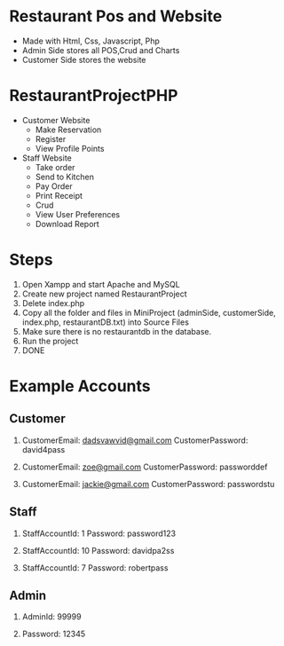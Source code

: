 # Restaurant Pos and Website
- Made with Html, Css, Javascript, Php
- Admin Side stores all POS,Crud and Charts
- Customer Side stores the website

# RestaurantProjectPHP
- Customer Website
  - Make Reservation
  - Register
  - View Profile Points
- Staff Website
  - Take order
  - Send to Kitchen
  - Pay Order
  - Print Receipt
  - Crud
  - View User Preferences
  - Download Report


# Steps
1. Open Xampp and start Apache and MySQL
2. Create new project named RestaurantProject
3. Delete index.php
4. Copy all the folder and files in MiniProject (adminSide, customerSide, index.php, restaurantDB.txt) into Source Files
5. Make sure there is no restaurantdb in the database.
6. Run the project
7. DONE

# Example Accounts
## Customer
1. CustomerEmail: dadsvawvid@gmail.com
   CustomerPassword: david4pass

2. CustomerEmail: zoe@gmail.com
   CustomerPassword: passworddef

3. CustomerEmail: jackie@gmail.com
   CustomerPassword: passwordstu

## Staff
1. StaffAccountId: 1
   Password: password123

2. StaffAccountId: 10
   Password: davidpa2ss

3. StaffAccountId: 7
   Password: robertpass

## Admin
1. AdminId: 99999

2. Password: 12345

